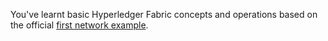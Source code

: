 You've learnt basic Hyperledger Fabric concepts and operations based on the official [first network example](https://hyperledger-fabric.readthedocs.io/en/release-1.4/build_network.html).